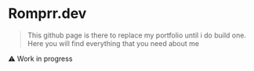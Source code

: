 # Romprr.dev
> This github page is there to replace my portfolio until i do build one.  
> Here you will find everything that you need about me

⚠️ Work in progress